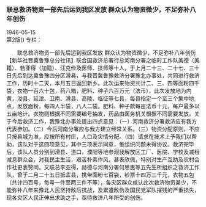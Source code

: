 ### 联总救济物资一部先后运到我区发放  群众认为物资微少，不足弥补八年创伤  

1946-05-15  
第2版()
专栏：

　　联总救济物资一部先后运到我区发放
    群众认为物资微少，不足弥补八年创伤
    【新华社晋冀鲁豫总分社讯】联合国救济总署行总河南分署之临时工作队美德（美籍）、勃亚得（加籍）、汪克俭及医师、技师等十人，于上月二十三、二十七、三十日先后到达冀鲁豫四分区滑县，与我晋冀鲁豫救济分署豫北办事处，共同进行救济工作，历时十二天，本月五日返回新乡。此次运来物资共计二、三、四等面粉四千袋，衣物一百六十包，药八箱，肥料、种子六百万元（法币），此次发放地为内黄，浚县、延津、卫南、滑县、高陵、临征等七县，每县指定一个至三个集中地点，发放面粉，每四人半袋，八人二袋。肥料、种子款每亩法币十元，每户最多以五亩地计。衣物则根据不同需要编号抽发，药品由医务机关根据不同需要发放。关于今后救济工作，我豫北办事处提出四点意见：（一）河南救济分署救济应有我方代表参加。（二）今后河南分署应与我方建立经常关系。（三）物资分配原则，不应只按县城为准，应按所有村庄，人口及灾情分配。（四）请求在技术上予我们以帮助，该队对于这四项意见，其中三项表示同意，惟组织问题未得协议。救济完毕后，该队人员分别到滑县、道口，濮阳等地参观我解放区工厂、医院、学校及减租减息群众会，对我民主生活，艰苦朴素作风，甚表欣佩，特别对生产互助及农村合作社更表赞同。又联总李亚得，赫德与河南分署何思惠等五先生所组织之救济工作队，曾于二月二十五日抵孟县，携带面粉七百袋，钞票十四万三千元，衣物五包（共计四百号，每号一件至两三件不等），各灾区群众咸认此次救济物资甚少，不能弥补八年来豫北人民坚持敌后抗战，及累遭敌伪及国民党军队摧残的严重损失，现各灾区人民正伸出求助之手，亟待救济八年所受的创伤。  
